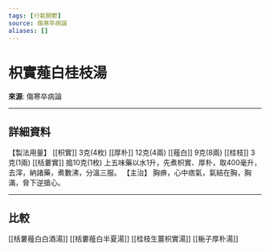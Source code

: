 ```yaml
---
tags: [行氣開鬱]
source: 傷寒卒病論
aliases: []
---
```


# 枳實薤白桂枝湯

**來源**: 傷寒卒病論  

---

## 詳細資料
【製法用量】 [[枳實]] 3克(4枚) [[厚朴]] 12克(4兩) [[薤白]] 9克(8兩) [[桂枝]] 3克(1兩) [[栝蔞實]] 搗10克(1枚)
上五味藥以水1升，先煮枳實、厚朴，取400毫升，去滓，納諸藥，煮數沸，分溫三服。
【主治】
胸痹，心中痞氣，氣結在胸，胸滿，脅下逆搶心。

---

## 比較
[[栝蔞薤白白酒湯]]
[[栝蔞薤白半夏湯]]
[[桂枝生薑枳實湯]]
[[梔子厚朴湯]]
